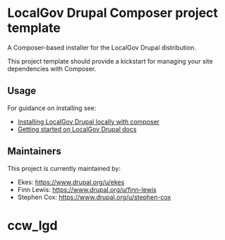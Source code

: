 # LocalGov Drupal Composer project template

A Composer-based installer for the LocalGov Drupal distribution.

This project template should provide a kickstart for managing your site dependencies with Composer.

## Usage 

For guidance on installing see: 

 - [Installing LocalGov Drupal locally with composer](https://github.com/localgovdrupal/localgov/blob/2.x/README.md#installing-localgov-drupal-locally-with-composer)
 - [Getting started on LocalGov Drupal docs](https://docs.localgovdrupal.org/devs/getting-started/)

## Maintainers

This project is currently maintained by: 

 - Ekes: https://www.drupal.org/u/ekes
 - Finn Lewis: https://www.drupal.org/u/finn-lewis
 - Stephen Cox: https://www.drupal.org/u/stephen-cox 
# ccw_lgd
